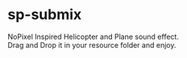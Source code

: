 # sp-submix
NoPixel Inspired Helicopter and Plane sound effect.</br>
Drag and Drop it in your resource folder and enjoy.
